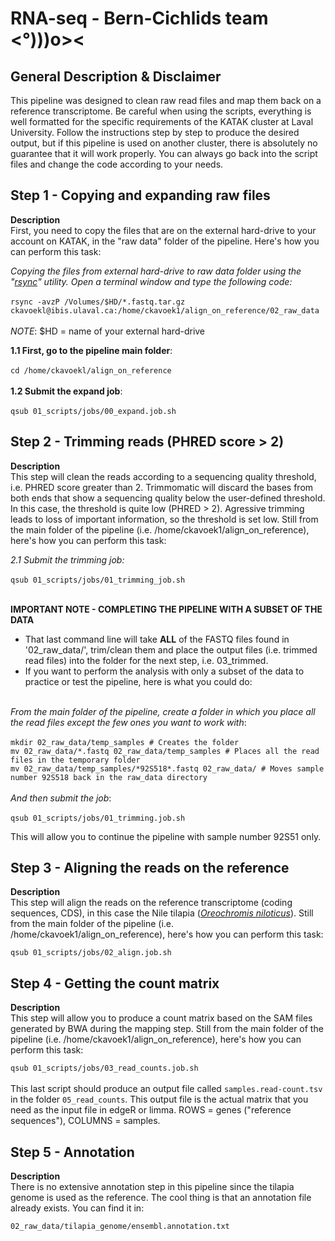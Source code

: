 # RNA-seq - Bern-Cichlids team <°)))o><

## General Description & Disclaimer
This pipeline was designed to clean raw read files and map them back on a reference transcriptome. Be careful when using the scripts, everything is well formatted for the specific requirements of the KATAK cluster at Laval University. Follow the instructions step by step to produce the desired output, but if this pipeline is used on another cluster, there is absolutely no guarantee that it will work properly. You can always go back into the script files and change the code according to your needs.
<br>
## Step 1 - Copying and expanding raw files
**Description**<br>
First, you need to copy the files that are on the external hard-drive to your account on KATAK, in the "raw data" folder of the pipeline. Here's how you can perform this task:<br>

*Copying the files from external hard-drive to raw data folder using the "[rsync](https://en.wikipedia.org/wiki/Rsync)" utility. Open a terminal window and type the following code:*<br><br>
`rsync -avzP /Volumes/$HD/*.fastq.tar.gz ckavoekl@ibis.ulaval.ca:/home/ckavoek1/align_on_reference/02_raw_data`<br><br>
*NOTE*: $HD = name of your external hard-drive<br>

**1.1 First, go to the pipeline main folder**:<br><br>
`cd /home/ckavoekl/align_on_reference`<br><br>
**1.2 Submit the expand job**:<br><br>
`qsub 01_scripts/jobs/00_expand.job.sh`
<br>
## Step 2 - Trimming reads (PHRED score > 2)
**Description**<br>
This step will clean the reads according to a sequencing quality threshold, i.e. PHRED score greater than 2. Trimmomatic will discard the bases from both ends that show a sequencing quality below the user-defined threshold. In this case, the threshold is quite low (PHRED > 2). Agressive trimming leads to loss of important information, so the threshold is set low. Still from the main folder of the pipeline (i.e. /home/ckavoek1/align_on_reference), here's how you can perform this task:<br>

*2.1 Submit the trimming job:*<br><br>
`qsub 01_scripts/jobs/01_trimming_job.sh`<br><br>

**IMPORTANT NOTE - COMPLETING THE PIPELINE WITH A SUBSET OF THE DATA**<br>
* That last command line will take **ALL** of the FASTQ files found in '02_raw_data/', trim/clean them and place the output files (i.e. trimmed read files) into the folder for the next step, i.e. 03_trimmed.
* If you want to perform the analysis with only a subset of the data to practice or test the pipeline, here is what you could do:<br><br>

*From the main folder of the pipeline, create a folder in which you place all the read files except the few ones you want to work with*:<br><br>
`mkdir 02_raw_data/temp_samples # Creates the folder`<br>
`mv 02_raw_data/*.fastq 02_raw_data/temp_samples # Places all the read files in the temporary folder`<br>
`mv 02_raw_data/temp_samples/*92S518*.fastq 02_raw_data/ # Moves sample number 92S518 back in the raw_data directory`<br><br>
*And then submit the job*:<br><br>
`qsub 01_scripts/jobs/01_trimming.job.sh`

This will allow you to continue the pipeline with sample number 92S51 only.

## Step 3 - Aligning the reads on the reference
**Description**<br>
This step will align the reads on the reference transcriptome (coding sequences, CDS), in this case the Nile tilapia ([*Oreochromis niloticus*](http://www.ensembl.org/Oreochromis_niloticus/Info/Index)). Still from the main folder of the pipeline (i.e. /home/ckavoek1/align_on_reference), here's how you can perform this task:<br>

`qsub 01_scripts/jobs/02_align.job.sh`<br>

## Step 4 - Getting the count matrix
**Description**<br>
This step will allow you to produce a count matrix based on the SAM files generated by BWA during the mapping step. Still from the main folder of the pipeline (i.e. /home/ckavoek1/align_on_reference), here's how you can perform this task:<br>

`qsub 01_scripts/jobs/03_read_counts.job.sh`<br>
<br>
This last script should produce an output file called `samples.read-count.tsv` in the folder `05_read_counts`. This output file is the actual matrix that you need as the input file in edgeR or limma. ROWS = genes ("reference sequences"), COLUMNS = samples.<br>

## Step 5 - Annotation
**Description**<br>
There is no extensive annotation step in this pipeline since the tilapia genome is used as the reference. The cool thing is that an annotation file already exists. You can find it in:<br>

`02_raw_data/tilapia_genome/ensembl.annotation.txt`
<!---->
